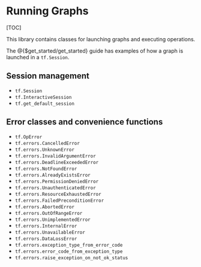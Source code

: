 # Running Graphs
[TOC]

This library contains classes for launching graphs and executing operations.

The @{$get_started/get_started} guide has
examples of how a graph is launched in a `tf.Session`.

## Session management

*   `tf.Session`
*   `tf.InteractiveSession`
*   `tf.get_default_session`

## Error classes and convenience functions

*   `tf.OpError`
*   `tf.errors.CancelledError`
*   `tf.errors.UnknownError`
*   `tf.errors.InvalidArgumentError`
*   `tf.errors.DeadlineExceededError`
*   `tf.errors.NotFoundError`
*   `tf.errors.AlreadyExistsError`
*   `tf.errors.PermissionDeniedError`
*   `tf.errors.UnauthenticatedError`
*   `tf.errors.ResourceExhaustedError`
*   `tf.errors.FailedPreconditionError`
*   `tf.errors.AbortedError`
*   `tf.errors.OutOfRangeError`
*   `tf.errors.UnimplementedError`
*   `tf.errors.InternalError`
*   `tf.errors.UnavailableError`
*   `tf.errors.DataLossError`
*   `tf.errors.exception_type_from_error_code`
*   `tf.errors.error_code_from_exception_type`
*   `tf.errors.raise_exception_on_not_ok_status`
